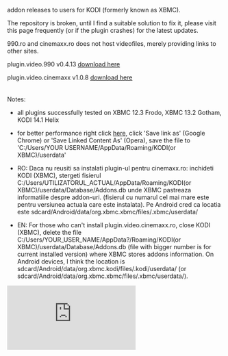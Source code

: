 addon releases to users for KODI (formerly known as XBMC).

The repository is broken, until I find a suitable solution to fix it, please visit this page frequently (or if the plugin crashes) for the latest updates.

990.ro and cinemaxx.ro does not host videofiles, merely providing links to other sites.

plugin.video.990 v0.4.13 [download here](https://github.com/yokrysty/krysty-xbmc/raw/master/addons/plugin.video.990/plugin.video.990-0.4.13.zip)

plugin.video.cinemaxx v1.0.8 [download here](https://github.com/yokrysty/krysty-xbmc/raw/master/addons/plugin.video.cinemaxx/plugin.video.cinemaxx-1.0.8.zip)
<br /><br /><br />
Notes:

- all plugins successfully tested on XBMC 12.3 Frodo, XBMC 13.2 Gotham, KODI 14.1 Helix

- for better performance right click [here](https://github.com/yokrysty/krysty-xbmc/raw/master/settings/advancedsettings.xml), click 'Save link as' (Google Chrome) or 'Save Linked Content As' (Opera), save the file to 'C:/Users/YOUR USERNAME/AppData/Roaming/KODI(or XBMC)/userdata'

- RO: Daca nu reusiti sa instalati plugin-ul pentru cinemaxx.ro: inchideti KODI (XBMC), stergeti fisierul C:/Users/UTILIZATORUL_ACTUAL/AppData/Roaming/KODI(or XBMC)/userdata/Database/Addons.db unde XBMC pastreaza informatiile despre addon-uri. (fisierul cu numarul cel mai mare este pentru versiunea actuala care este instalata). Pe Android cred ca locatia este sdcard/Android/data/org.xbmc.xbmc/files/.xbmc/userdata/

- EN: For those who can't install plugin.video.cinemaxx.ro, close KODI (XBMC), delete the file C:/Users/YOUR_USER_NAME/AppData?/Roaming/KODI(or XBMC)/userdata/Database/Addons.db (file with bigger number is for current installed version) where XBMC stores addons information. On Android devices, I think the location is sdcard/Android/data/org.xbmc.kodi/files/.kodi/userdata/ (or sdcard/Android/data/org.xbmc.xbmc/files/.xbmc/userdata/).

[![Analytics](https://ga-beacon.appspot.com/UA-46834994-1/krysty-xbmc/README.md)](https://github.com/igrigorik/ga-beacon)
